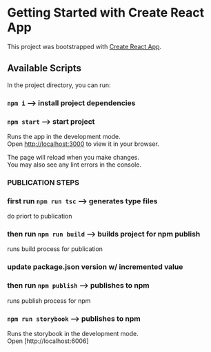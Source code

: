 # Getting Started with Create React App

This project was bootstrapped with [Create React App](https://github.com/facebook/create-react-app).

## Available Scripts

In the project directory, you can run:

### `npm i` --> install project dependencies

### `npm start` --> start project

Runs the app in the development mode.\
Open [http://localhost:3000](http://localhost:3000) to view it in your browser.

The page will reload when you make changes.\
You may also see any lint errors in the console.

### PUBLICATION STEPS

### first run `npm run tsc` --> generates type files

do priort to publication

### then run `npm run build` --> builds project for npm publish

runs build process for publication

### update package.json version w/ incremented value

### then run `npm publish` --> publishes to npm

runs publish process for npm

### `npm run storybook` --> publishes to npm

Runs the storybook in the development mode.\
Open [http://localhost:6006]
